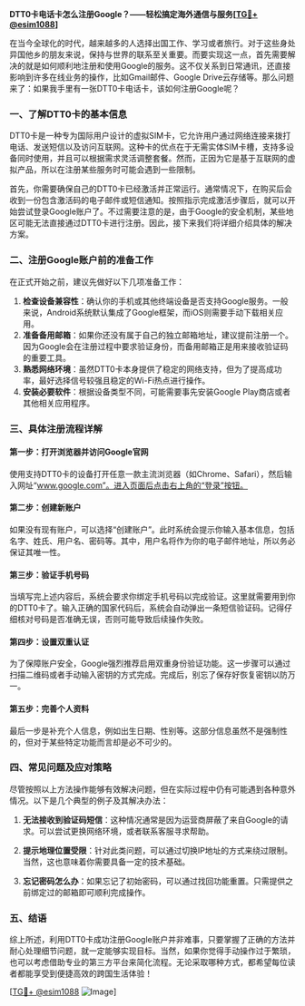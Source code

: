**DTT0卡电话卡怎么注册Google？——轻松搞定海外通信与服务[[TG💪+ @esim1088](https://t.me/s/esim1088)]**

在当今全球化的时代，越来越多的人选择出国工作、学习或者旅行。对于这些身处异国他乡的朋友来说，保持与世界的联系至关重要。而要实现这一点，首先需要解决的就是如何顺利地注册和使用Google的服务。这不仅关系到日常通讯，还直接影响到许多在线业务的操作，比如Gmail邮件、Google Drive云存储等。那么问题来了：如果我手里有一张DTT0卡电话卡，该如何注册Google呢？

### 一、了解DTT0卡的基本信息

DTT0卡是一种专为国际用户设计的虚拟SIM卡，它允许用户通过网络连接来拨打电话、发送短信以及访问互联网。这种卡的优点在于无需实体SIM卡槽，支持多设备同时使用，并且可以根据需求灵活调整套餐。然而，正因为它是基于互联网的虚拟产品，所以在注册某些服务时可能会遇到一些限制。

首先，你需要确保自己的DTT0卡已经激活并正常运行。通常情况下，在购买后会收到一份包含激活码的电子邮件或短信通知。按照指示完成激活步骤后，就可以开始尝试登录Google账户了。不过需要注意的是，由于Google的安全机制，某些地区可能无法直接通过DTT0卡进行注册。因此，接下来我们将详细介绍具体的解决方案。

### 二、注册Google账户前的准备工作

在正式开始之前，建议先做好以下几项准备工作：

1. **检查设备兼容性**：确认你的手机或其他终端设备是否支持Google服务。一般来说，Android系统默认集成了Google框架，而iOS则需要手动下载相关应用。
2. **准备备用邮箱**：如果你还没有属于自己的独立邮箱地址，建议提前注册一个。因为Google会在注册过程中要求验证身份，而备用邮箱正是用来接收验证码的重要工具。
3. **熟悉网络环境**：虽然DTT0卡本身提供了稳定的网络支持，但为了提高成功率，最好选择信号较强且稳定的Wi-Fi热点进行操作。
4. **安装必要软件**：根据设备类型不同，可能需要事先安装Google Play商店或者其他相关应用程序。

### 三、具体注册流程详解

#### 第一步：打开浏览器并访问Google官网
使用支持DTT0卡的设备打开任意一款主流浏览器（如Chrome、Safari），然后输入网址“www.google.com”。进入页面后点击右上角的“登录”按钮。

#### 第二步：创建新账户
如果没有现有账户，可以选择“创建账户”。此时系统会提示你输入基本信息，包括名字、姓氏、用户名、密码等。其中，用户名将作为你的电子邮件地址，所以务必保证其唯一性。

#### 第三步：验证手机号码
当填写完上述内容后，系统会要求你绑定手机号码以完成验证。这里就需要用到你的DTT0卡了。输入正确的国家代码后，系统会自动弹出一条短信验证码。记得仔细核对号码是否准确无误，否则可能导致后续操作失败。

#### 第四步：设置双重认证
为了保障账户安全，Google强烈推荐启用双重身份验证功能。这一步骤可以通过扫描二维码或者手动输入密钥的方式完成。完成后，别忘了保存好恢复密钥以防万一。

#### 第五步：完善个人资料
最后一步是补充个人信息，例如出生日期、性别等。这部分信息虽然不是强制性的，但对于某些特定功能而言却是必不可少的。

### 四、常见问题及应对策略

尽管按照以上方法操作能够有效解决问题，但在实际过程中仍有可能遇到各种意外情况。以下是几个典型的例子及其解决办法：

1. **无法接收到验证码短信**：这种情况通常是因为运营商屏蔽了来自Google的请求。可以尝试更换网络环境，或者联系客服寻求帮助。
   
2. **提示地理位置受限**：针对此类问题，可以通过切换IP地址的方式来绕过限制。当然，这也意味着你需要具备一定的技术基础。

3. **忘记密码怎么办**：如果忘记了初始密码，可以通过找回功能重置。只需提供之前绑定过的邮箱即可顺利完成操作。

### 五、结语

综上所述，利用DTT0卡成功注册Google账户并非难事，只要掌握了正确的方法并耐心处理细节问题，就一定能够实现目标。当然，如果你觉得手动操作过于繁琐，也可以考虑借助专业的第三方平台来简化流程。无论采取哪种方式，都希望每位读者都能享受到便捷高效的跨国生活体验！

[[TG💪+ @esim1088](https://t.me/s/esim1088) ![Image](https://i.postimg.cc/4NQfJmqS/Snipaste-2025-05-13-00-14-12.png)]